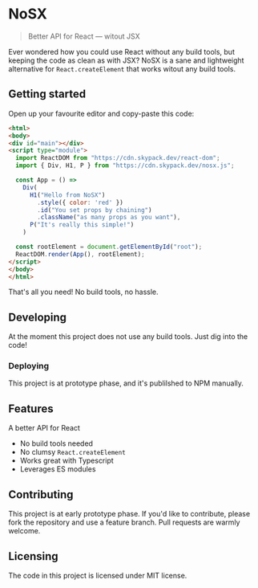 # NoSX
> Better API for React — witout JSX

Ever wondered how you could use React without any build tools, but keeping the
code as clean as with JSX? NoSX is a sane and lightweight alternative for
`React.createElement` that works witout any build tools.

## Getting started

Open up your favourite editor and copy-paste this code:

```html
<html>
<body>
<div id="main"></div>
<script type="module">
  import ReactDOM from "https://cdn.skypack.dev/react-dom";
  import { Div, H1, P } from "https://cdn.skypack.dev/nosx.js";

  const App = () =>
    Div(
      H1("Hello from NoSX")
        .style({ color: 'red' })
        .id("You set props by chaining")
        .className("as many props as you want"),
      P("It's really this simple!")
    )

  const rootElement = document.getElementById("root");
  ReactDOM.render(App(), rootElement);
</script>
</body>
</html>
```

That's all you need! No build tools, no hassle.


## Developing

At the moment this project does not use any build tools. Just dig into the code!

### Deploying

This project is at prototype phase, and it's publilshed to NPM manually.

## Features

A better API for React
* No build tools needed
* No clumsy `React.createElement`
* Works great with Typescript
* Leverages ES modules

## Contributing

This project is at early prototype phase. If you'd like to contribute, please
fork the repository and use a feature branch. Pull requests are warmly welcome.

## Licensing

The code in this project is licensed under MIT license.
